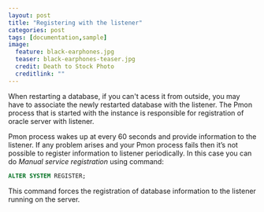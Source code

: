 ```yaml
---
layout: post
title: "Registering with the listener"
categories: post
tags: [documentation,sample]
image:
  feature: black-earphones.jpg
  teaser: black-earphones-teaser.jpg
  credit: Death to Stock Photo
  creditlink: ""
---
```

When restarting a database, if you can't acess it from outside, you may have to associate the newly restarted database with the listener. The Pmon process that is started with the instance is responsible for registration of oracle server with listener.

Pmon process wakes up at every 60 seconds and provide information to the listener. If any problem arises and your Pmon process fails then it’s not possible to register information to listener periodically. In this case you can do *Manual service registration* using command:

``` SQL
ALTER SYSTEM REGISTER;
```

This command forces the registration of database information to the listener running on the server.
